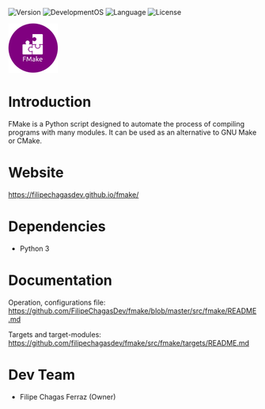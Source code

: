 ![Version](https://img.shields.io/badge/Version-v1.2.0-blue)
![DevelopmentOS](https://img.shields.io/badge/Development_OS-Ubuntu-orange)
![Language](https://img.shields.io/badge/Language-Python-lightblue)
![License](https://img.shields.io/badge/License-MIT-blue)

<img src="webpage/logo.png" width="100px">

# Introduction
FMake is a Python script designed to automate the process of compiling programs with many modules. It can be used as an alternative to GNU Make or CMake.

# Website
https://filipechagasdev.github.io/fmake/

# Dependencies
* Python 3

# Documentation

Operation, configurations file: https://github.com/FilipeChagasDev/fmake/blob/master/src/fmake/README.md

Targets and target-modules: https://github.com/filipechagasdev/fmake/src/fmake/targets/README.md

# Dev Team
* Filipe Chagas Ferraz (Owner)

